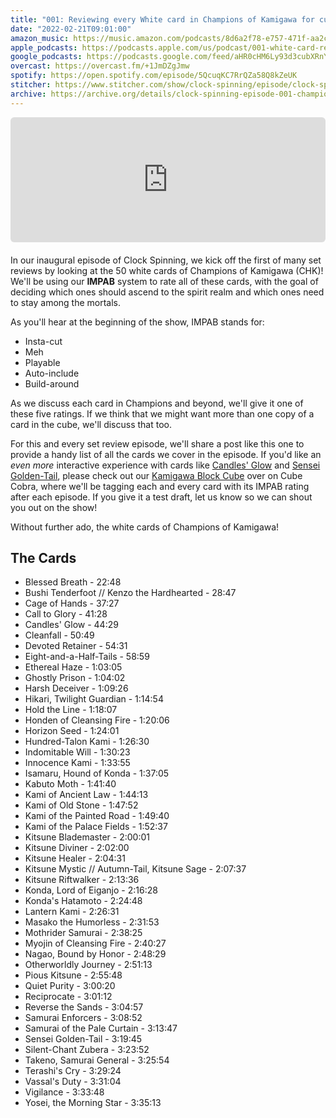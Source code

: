 ```yaml
---
title: "001: Reviewing every White card in Champions of Kamigawa for cube"
date: "2022-02-21T09:01:00"
amazon_music: https://music.amazon.com/podcasts/8d6a2f78-e757-471f-aa2c-47afe84c72db/episodes/1c6a236e-3319-4ac3-8690-3e85e7b3e7d7/clock-spinning-001-white-card-review%E2%80%94champions-of-kamigawa
apple_podcasts: https://podcasts.apple.com/us/podcast/001-white-card-review-champions-of-kamigawa/id1611106302?i=1000553391611
google_podcasts: https://podcasts.google.com/feed/aHR0cHM6Ly93d3cubXRnY2FzdC5jb20vcG9kY2FzdHMvY2xvY2stc3Bpbm5pbmcvZmVlZA/episode/aHR0cHM6Ly93d3cubXRnY2FzdC5jb20vcG9kY2FzdHMvY2xvY2stc3Bpbm5pbmcvcG9zdHMvMDAxLXRoZS13aGl0ZS1jYXJkcy1vZi1jaGFtcGlvbnMtb2Yta2FtaWdhd2EtNjQxN2NkZDQwNQ?sa=X&ved=0CAUQkfYCahcKEwiQuO2S3pf2AhUAAAAAHQAAAAAQNQ
overcast: https://overcast.fm/+1JmDZgJmw
spotify: https://open.spotify.com/episode/5QcuqKC7RrQZa58Q8kZeUK
stitcher: https://www.stitcher.com/show/clock-spinning/episode/clock-spinning-001-the-white-cards-of-champions-of-kamigawa-90657423
archive: https://archive.org/details/clock-spinning-episode-001-champions-of-kamigawa-white
---
```


<div style="width: 100%; height: 200px; margin-bottom: 20px; border-radius: 6px; overflow: hidden;"><iframe style="width: 100%; height: 200px;" frameborder="no" scrolling="no" seamless src="https://player.captivate.fm/episode/de9770e3-345c-48bd-834b-977d4b876fca"></iframe></div>

In our inaugural episode of Clock Spinning, we kick off the first of many set reviews by looking at the 50 white cards of Champions of Kamigawa (CHK)! We'll be using our **IMPAB** system to rate all of these cards, with the goal of deciding which ones should ascend to the spirit realm and which ones need to stay among the mortals.

As you'll hear at the beginning of the show, IMPAB stands for:

- Insta-cut
- Meh
- Playable
- Auto-include
- Build-around

As we discuss each card in Champions and beyond, we'll give it one of these five ratings. If we think that we might want more than one copy of a card in the cube, we'll discuss that too.

For this and every set review episode, we'll share a post like this one to provide a handy list of all the cards we cover in the episode. If you'd like an *even more* interactive experience with cards like [Candles' Glow](https://scryfall.com/card/chk/5/candles-glow)  and [Sensei Golden-Tail](https://scryfall.com/card/chk/44/sensei-golden-tail), please check out our [Kamigawa Block Cube](https://cubecobra.com/cube/overview/clock-spinning-chk) over on Cube Cobra, where we'll be tagging each and every card with its IMPAB rating after each episode. If you give it a test draft, let us know so we can shout you out on the show!

Without further ado, the white cards of Champions of Kamigawa!

## The Cards

- Blessed Breath - 22:48
- Bushi Tenderfoot // Kenzo the Hardhearted - 28:47
- Cage of Hands - 37:27
- Call to Glory - 41:28
- Candles' Glow - 44:29
- Cleanfall - 50:49
- Devoted Retainer - 54:31
- Eight-and-a-Half-Tails - 58:59
- Ethereal Haze - 1:03:05
- Ghostly Prison - 1:04:02
- Harsh Deceiver - 1:09:26
- Hikari, Twilight Guardian - 1:14:54
- Hold the Line - 1:18:07
- Honden of Cleansing Fire - 1:20:06
- Horizon Seed - 1:24:01
- Hundred-Talon Kami - 1:26:30
- Indomitable Will - 1:30:23
- Innocence Kami - 1:33:55
- Isamaru, Hound of Konda - 1:37:05
- Kabuto Moth - 1:41:40
- Kami of Ancient Law - 1:44:13
- Kami of Old Stone - 1:47:52
- Kami of the Painted Road - 1:49:40
- Kami of the Palace Fields - 1:52:37
- Kitsune Blademaster - 2:00:01
- Kitsune Diviner - 2:02:00
- Kitsune Healer - 2:04:31
- Kitsune Mystic // Autumn-Tail, Kitsune Sage - 2:07:37
- Kitsune Riftwalker - 2:13:36
- Konda, Lord of Eiganjo - 2:16:28
- Konda's Hatamoto - 2:24:48
- Lantern Kami - 2:26:31
- Masako the Humorless - 2:31:53
- Mothrider Samurai - 2:38:25
- Myojin of Cleansing Fire - 2:40:27
- Nagao, Bound by Honor - 2:48:29
- Otherworldly Journey - 2:51:13
- Pious Kitsune - 2:55:48
- Quiet Purity - 3:00:20
- Reciprocate - 3:01:12
- Reverse the Sands - 3:04:57
- Samurai Enforcers - 3:08:52
- Samurai of the Pale Curtain - 3:13:47
- Sensei Golden-Tail - 3:19:45
- Silent-Chant Zubera - 3:23:52
- Takeno, Samurai General - 3:25:54
- Terashi's Cry - 3:29:24
- Vassal's Duty - 3:31:04
- Vigilance - 3:33:48
- Yosei, the Morning Star - 3:35:13